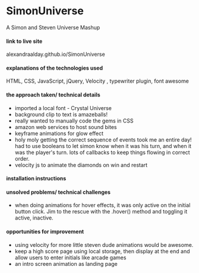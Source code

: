 # SimonUniverse
A Simon and Steven Universe Mashup
#### link to live site
alexandraalday.github.io/SimonUniverse

#### explanations of the technologies used
HTML, CSS, JavaScript, jQuery, Velocity , typewriter plugin, font awesome


#### the approach taken/ technical details
* imported a local font - Crystal Universe
* background clip to text is amazeballs!
* really wanted to manually code the gems in CSS
* amazon web services to host sound bites
* keyframe animations for glow effect
* holy moly getting the correct sequence of events took me an entire day! had to use booleans to let simon know when it was his turn, and when it was the player's turn. lots of callbacks to keep things flowing in correct order.
* velocity js to animate the diamonds on win and restart 


#### installation instructions



#### unsolved problems/ technical challenges
* when doing animations for hover effects, it was only active on the initial button click. Jim to the rescue with the .hover() method and toggling it active, inactive. 


#### opportunities for improvement
* using velocity for more little steven dude animations would be awesome. 
* keep a high score page using local storage, then display at the end and allow users to enter initials like arcade games
* an intro screen animation as landing page


